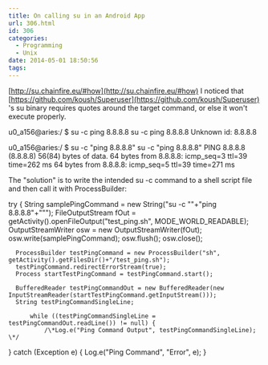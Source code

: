 ```yaml
---
title: On calling su in an Android App
url: 306.html
id: 306
categories:
  - Programming
  - Unix
date: 2014-05-01 18:50:56
tags:
---
```


[http://su.chainfire.eu/#how](http://su.chainfire.eu/#how) I noticed that [https://github.com/koush/Superuser](https://github.com/koush/Superuser) 's su binary requires quotes around the target command, or else it won't execute properly.

u0_a156@aries:/ $ su -c ping 8.8.8.8
su -c ping 8.8.8.8
Unknown id: 8.8.8.8

u0_a156@aries:/ $ su -c "ping 8.8.8.8"
su -c "ping 8.8.8.8"
PING 8.8.8.8 (8.8.8.8) 56(84) bytes of data.
64 bytes from 8.8.8.8: icmp_seq=3 ttl=39 time=262 ms
64 bytes from 8.8.8.8: icmp_seq=5 ttl=39 time=271 ms

The "solution" is to write the intended su -c command to a shell script file and then call it with ProcessBuilder:

try {
	  String samplePingCommand = new String("su -c ""+"ping 8.8.8.8"+""");
	  FileOutputStream fOut = getActivity().openFileOutput("test\_ping.sh", MODE\_WORLD_READABLE);
	  OutputStreamWriter osw = new OutputStreamWriter(fOut);
	  osw.write(samplePingCommand);
	  osw.flush();
	  osw.close();

	  ProcessBuilder testPingCommand = new ProcessBuilder("sh", getActivity().getFilesDir()+"/test_ping.sh");
	  testPingCommand.redirectErrorStream(true);
	  Process startTestPingCommand = testPingCommand.start();

	  BufferedReader testPingCommandOut = new BufferedReader(new InputStreamReader(startTestPingCommand.getInputStream()));
	  String testPingCommandSingleLine;

          while ((testPingCommandSingleLine = testPingCommandOut.readLine()) != null) {
              /\*Log.e("Ping Command Output", testPingCommandSingleLine); \*/
}
catch (Exception e) {
    Log.e("Ping Command", "Error", e);
}